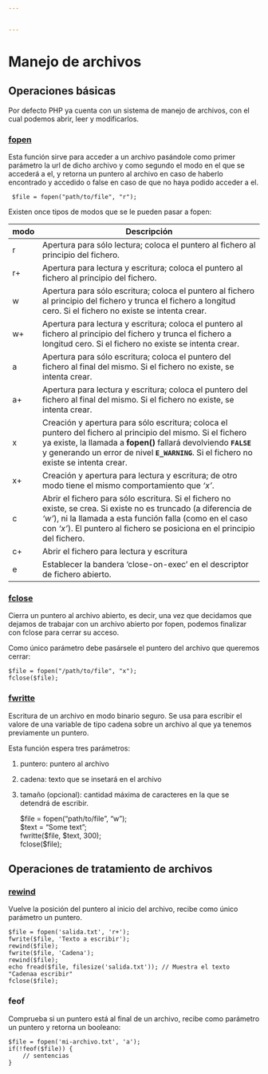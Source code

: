 ```yaml
---


---
```


<h1 id="manejo-de-archivos">Manejo de archivos</h1>
<h2 id="operaciones-básicas">Operaciones básicas</h2>
<p>Por defecto PHP ya cuenta con un sistema de manejo de archivos, con el cual podemos abrir, leer y modificarlos.</p>
<h3 id="fopen"><a href="http://php.net/manual/es/function.fopen.php">fopen</a></h3>
<p>Esta función sirve para acceder a un archivo pasándole como primer parámetro la url de dicho archivo y como segundo el modo en el que se accederá a el, y retorna un puntero al archivo en caso de haberlo encontrado y accedido o false en caso de que no haya podido acceder a el.</p>
<pre><code>	$file = fopen("path/to/file", "r");
</code></pre>
<p>Existen once tipos de modos que se le pueden pasar a fopen:</p>

<table>
<thead>
<tr>
<th>modo</th>
<th>Descripción</th>
</tr>
</thead>
<tbody>
<tr>
<td>r</td>
<td>Apertura para sólo lectura; coloca el puntero al fichero al principio del fichero.</td>
</tr>
<tr>
<td>r+</td>
<td>Apertura para lectura y escritura; coloca el puntero al fichero al principio del fichero.</td>
</tr>
<tr>
<td>w</td>
<td>Apertura para sólo escritura; coloca el puntero al fichero al principio del fichero y trunca el fichero a longitud cero. Si el fichero no existe se intenta crear.</td>
</tr>
<tr>
<td>w+</td>
<td>Apertura para lectura y escritura; coloca el puntero al fichero al principio del fichero y trunca el fichero a longitud cero. Si el fichero no existe se intenta crear.</td>
</tr>
<tr>
<td>a</td>
<td>Apertura para sólo escritura; coloca el puntero del fichero al final del mismo. Si el fichero no existe, se intenta crear.</td>
</tr>
<tr>
<td>a+</td>
<td>Apertura para lectura y escritura; coloca el puntero del fichero al final del mismo. Si el fichero no existe, se intenta crear.</td>
</tr>
<tr>
<td>x</td>
<td>Creación y apertura para sólo escritura; coloca el puntero del fichero al principio del mismo. Si el fichero ya existe, la llamada a <strong>fopen()</strong> fallará devolviendo <strong><code>FALSE</code></strong> y generando un error de nivel <strong><code>E_WARNING</code></strong>. Si el fichero no existe se intenta crear.</td>
</tr>
<tr>
<td>x+</td>
<td>Creación y apertura para lectura y escritura; de otro modo tiene el mismo comportamiento que <em>‘x’</em>.</td>
</tr>
<tr>
<td>c</td>
<td>Abrir el fichero para sólo escritura. Si el fichero no existe, se crea. Si existe no es truncado (a diferencia de <em>‘w’</em>), ni la llamada a esta función falla (como en el caso con <em>‘x’</em>). El puntero al fichero se posiciona en el principio del fichero.</td>
</tr>
<tr>
<td>c+</td>
<td>Abrir el fichero para lectura y escritura</td>
</tr>
<tr>
<td>e</td>
<td>Establecer la bandera ‘close-on-exec’ en el descriptor de fichero abierto.</td>
</tr>
</tbody>
</table><h3 id="fclose"><a href="http://php.net/manual/es/function.fclose.php">fclose</a></h3>
<p>Cierra un puntero al archivo abierto, es decir, una vez que decidamos que dejamos de trabajar con un archivo abierto por fopen, podemos finalizar con fclose para cerrar su acceso.</p>
<p>Como único parámetro debe pasársele el puntero del archivo que queremos cerrar:</p>
<pre><code>$file = fopen("/path/to/file", "x");
fclose($file);
</code></pre>
<h3 id="fwritte"><a href="http://php.net/manual/es/function.fwrite.php">fwritte</a></h3>
<p>Escritura de un archivo en modo binario seguro. Se usa para escribir el valore de una variable de tipo cadena sobre un archivo al que ya tenemos previamente un puntero.</p>
<p>Esta función espera tres parámetros:</p>
<ol>
<li>
<p>puntero: puntero al archivo</p>
</li>
<li>
<p>cadena: texto que se insetará en el archivo</p>
</li>
<li>
<p>tamaño (opcional): cantidad máxima de caracteres en la que se detendrá de escribir.</p>
<p>$file = fopen(“path/to/file”, “w”);<br>
$text = “Some text”;<br>
fwritte($file, $text, 300);<br>
fclose($file);</p>
</li>
</ol>
<h2 id="operaciones-de-tratamiento-de-archivos">Operaciones de tratamiento de archivos</h2>
<h3 id="rewind"><a href="http://php.net/manual/es/function.rewind.php">rewind</a></h3>
<p>Vuelve la posición del puntero al inicio del archivo, recibe como único parámetro un puntero.</p>
<pre><code>$file = fopen('salida.txt', 'r+');
fwrite($file, 'Texto a escribir');
rewind($file);
fwrite($file, 'Cadena');
rewind($file);
echo fread($file, filesize('salida.txt')); // Muestra el texto "Cadenaa escribir"
fclose($file);
</code></pre>
<h3 id="feof">feof</h3>
<p>Comprueba si un puntero está al final de un archivo, recibe como parámetro un puntero y retorna un booleano:</p>
<pre><code>$file = fopen('mi-archivo.txt', 'a');
if(!feof($file)) {
	// sentencias
}
</code></pre>

